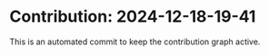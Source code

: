 # Contribution: 2024-12-18-19-41
This is an automated commit to keep the contribution graph active.
